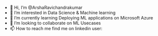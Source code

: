 - 👋 Hi, I’m @ArshaRavichandrakumar
- 👀 I’m interested in Data Science & Machine learning
- 🌱 I’m currently learning Deploying ML applications on Microsoft Azure
- 💞️ I’m looking to collaborate on ML Usecases
- 📫 How to reach me find me on linkedin user: 

<!---
ArshaRavichandrakumar/ArshaRavichandrakumar is a ✨ special ✨ repository because its `README.md` (this file) appears on your GitHub profile.
You can click the Preview link to take a look at your changes.
--->
